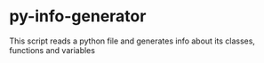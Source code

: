 # py-info-generator
This script reads a python file and generates info about its classes, functions and variables
